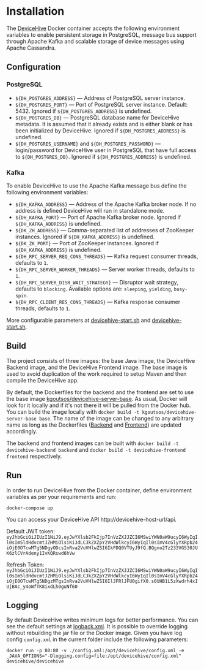 # Installation
The [DeviceHive](https://github.com/devicehive/devicehive-java-server) Docker container accepts the following environment variables to enable persistent storage in PostgreSQL, message bus support through Apache Kafka and scalable storage of device messages using Apache Cassandra.

## Configuration
### PostgreSQL
* ```${DH_POSTGRES_ADDRESS}``` — Address of PostgreSQL server instance.
* ```${DH_POSTGRES_PORT}``` — Port of PostgreSQL server instance. Default: 5432. Ignored if ```${DH_POSTGRES_ADDRESS}``` is undefined.
* ```${DH_POSTGRES_DB}``` — PostgreSQL database name for DeviceHive metadata. It is assumed that it already exists and is either blank or has been initialized by DeviceHive. Ignored if ```${DH_POSTGRES_ADDRESS}``` is undefined.
* ```${DH_POSTGRES_USERNAME}``` and ```${DH_POSTGRES_PASSWORD}``` — login/password for DeviceHive user in PostgreSQL that have full access to ```${DH_POSTGRES_DB}```. Ignored if  ```${DH_POSTGRES_ADDRESS}``` is undefined.

### Kafka
To enable DeviceHive to use the Apache Kafka message bus define the following environment variables:
* ```${DH_KAFKA_ADDRESS}``` — Address of the Apache Kafka broker node. If no address is defined DeviceHive will run in standalone mode.
* ```${DH_KAFKA_PORT}``` — Port of Apache Kafka broker node. Ignored if ```${DH_KAFKA_ADDRESS}``` is undefined.
* ```${DK_ZH_ADDRESS}``` — Comma-separated list of addresses of ZooKeeper instances. Ignored if ```${DH_KAFKA_ADDRESS}``` is undefined.
* ```${DK_ZK_PORT}``` — Port of ZooKeeper instances. Ignored if ```${DH_KAFKA_ADDRESS}``` is undefined.
* ```${DH_RPC_SERVER_REQ_CONS_THREADS}``` — Kafka request consumer threads, defaults to ```1```.
* ```${DH_RPC_SERVER_WORKER_THREADS}``` — Server worker threads, defaults to ```1```.
* ```${DH_RPC_SERVER_DISR_WAIT_STRATEGY}``` — Disruptor wait strategy, defaults to ```blocking```. Available options are: ```sleeping```, ```yielding```, ```busy-spin```.
* ```${DH_RPC_CLIENT_RES_CONS_THREADS}``` — Kafka response consumer threads, defaults to ```1```.

More configurable parameters at [devicehive-start.sh](backend/devicehive-start.sh) and [devicehive-start.sh](frontend/devicehive-start.sh).

## Build
The project consists of three images: the base Java image, the DeviceHive Backend image, and the DeviceHive Frontend image. The base image is used to avoid duplication of the work required to setup Maven and then compile the DeviceHive app.

By default, the Dockerfiles for the backend and the frontend are set to use the base image [kgoutsos/devicehive-server-base](base). As usual, Docker will look for it locally and if it's not there it will be pulled from the Docker hub. You can build the image locally with `docker build -t kgoutsos/devicehive-server-base base`. The name of the image can be changed to any arbitrary name as long as the Dockerfiles ([Backend](backend/devicehive-start.sh) and [Frontend](frontend/devicehive-start.sh)) are updated accordingly.

The backend and frontend images can be built with `docker build -t devicehive-backend backend` and `docker build -t devicehive-frontend frontend` respectively.

## Run
In order to run DeviceHive from the Docker container, define environment variables as per your requirements and run:
```
docker-compose up
```
You can access your DeviceHive API http://devicehive-host-url/api.

Default JWT token: ```eyJhbGciOiJIUzI1NiJ9.eyJwYXlsb2FkIjp7InVzZXJJZCI6MSwiYWN0aW9ucyI6WyIqIl0sIm5ldHdvcmtJZHMiOlsiKiJdLCJkZXZpY2VHdWlkcyI6WyIqIl0sImV4cGlyYXRpb24iOjE0OTcwMTg5NDgyODcsInRva2VuVHlwZSI6IkFDQ0VTUyJ9fQ.BQgno2Tz233VG530JUK6zlCVrAdeny1IvKQRswd6hVw```

Refresh Token:
```eyJhbGciOiJIUzI1NiJ9.eyJwYXlsb2FkIjp7InVzZXJJZCI6MSwiYWN0aW9ucyI6WyIqIl0sIm5ldHdvcmtJZHMiOlsiKiJdLCJkZXZpY2VHdWlkcyI6WyIqIl0sImV4cGlyYXRpb24iOjE0OTcwMTg5NDgzMTgsInRva2VuVHlwZSI6IlJFRlJFU0gifX0.s0UHB1L5zXwdrh4xIUjBAc_y4oWfTK8ixdLh0guNf60```

## Logging
By default DeviceHive writes minimum logs for better performance. You can see the default settings at [logback.xml](https://github.com/devicehive/devicehive-java-server/blob/development/src/main/resources/logback.xml).
It is possible to override logging without rebuilding the jar file or the Docker image. Given you have log config `config.xml` in the current folder include the following parameters:
```
docker run -p 80:80 -v ./config.xml:/opt/devicehive/config.xml -e _JAVA_OPTIONS="-Dlogging.config=file:/opt/devicehive/config.xml" devicehive/devicehive
```
